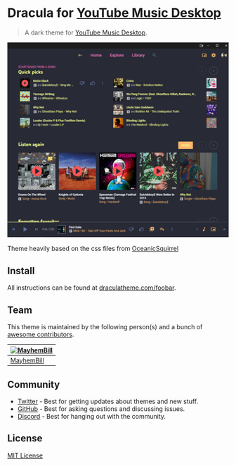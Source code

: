 # Dracula for [YouTube Music Desktop](https://ytmdesktop.app/)

> A dark theme for [YouTube Music Desktop](https://ytmdesktop.app/).

![Screenshot](./screenshot.png)

Theme heavily based on the css files from [OceanicSquirrel](https://github.com/OceanicSquirrel/themes-for-ytmdesktop-player)

## Install

All instructions can be found at [draculatheme.com/foobar](https://draculatheme.com/foobar).

## Team

This theme is maintained by the following person(s) and a bunch of [awesome contributors](https://github.com/dracula/foobar/graphs/contributors).

| [![MayhemBill](https://github.com/MayhemBill.png?size=100)](https://github.com/MayhemBill) |
| ------------------------------------------------------------------------------------------ |
| [MayhemBill](https://github.com/MayhemBill)                                                |

## Community

- [Twitter](https://twitter.com/draculatheme) - Best for getting updates about themes and new stuff.
- [GitHub](https://github.com/dracula/dracula-theme/discussions) - Best for asking questions and discussing issues.
- [Discord](https://draculatheme.com/discord-invite) - Best for hanging out with the community.

## License

[MIT License](./LICENSE)
